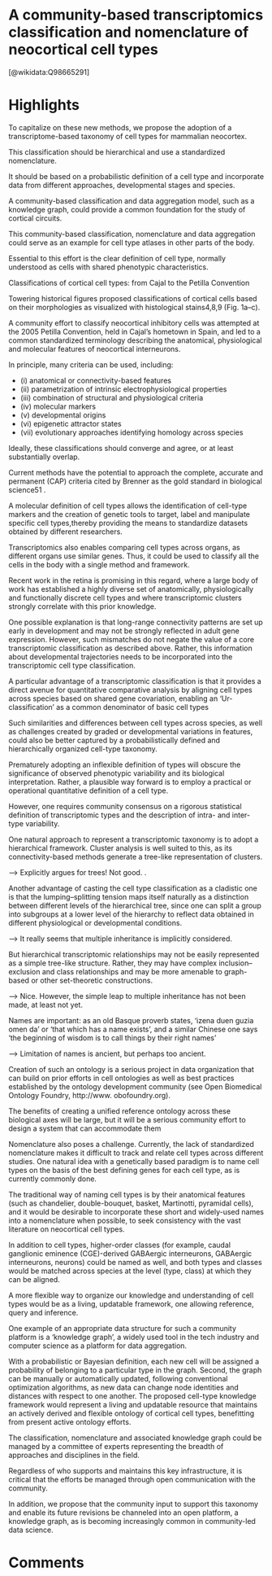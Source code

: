 
A community-based transcriptomics classification and nomenclature of neocortical cell types
===========================================================================================
  
  [@wikidata:Q98665291]  

# Highlights

To capitalize on these new methods, we propose the adoption of a transcriptome-based taxonomy of cell types for mammalian neocortex. 

This classification should be hierarchical and use a standardized nomenclature. 

It should be based on a probabilistic definition of a cell type and incorporate data from different approaches, developmental stages and species. 

A community-based classification and data aggregation model, such as a knowledge graph, could provide a common foundation for the study of cortical circuits.

<!-- KG reference -->

This community-based classification, nomenclature and data aggregation could serve as an example for cell type atlases in other parts of the body.

Essential to this effort is the clear definition of cell type, normally understood as cells with shared phenotypic characteristics.

Classifications of cortical cell types: from Cajal to the Petilla Convention


Towering historical figures proposed classifications of cortical cells based on their morphologies as visualized with histological stains4,8,9 (Fig. 1a–c).

A community effort to classify neocortical inhibitory cells was attempted at the 2005 Petilla Convention, held in Cajal’s hometown in Spain, and led to a common standardized terminology describing the anatomical, physiological and molecular features of neocortical interneurons.

In principle, many criteria can be used, including:
 - (i) anatomical or connectivity-based features
 - (ii) parametrization of intrinsic electrophysiological properties
 - (iii) combination of structural and physiological criteria
 - (iv) molecular markers
 - (v) developmental origins
 - (vi) epigenetic attractor states
 - (vii) evolutionary approaches identifying homology across species

Ideally, these classifications should converge and agree, or at least substantially overlap.

Current methods  have the potential to approach the complete, accurate and permanent (CAP) criteria cited by Brenner as the gold standard in biological science51
.

A molecular definition of cell types allows the identification of cell-type markers and the creation of genetic tools to target, label and manipulate specific cell types,thereby providing the means to standardize datasets obtained by different researchers.

Transcriptomics also enables comparing cell types across organs, as different organs use similar genes.
Thus, it could be used to classify all the cells in the body with a single method and framework.

<!-- This overlooks many important non-transcriptome based classification methods -->

Recent work in the retina is promising in this regard, where a large body of work has established a highly diverse set of anatomically, physiologically and functionally discrete cell types and where transcriptomic clusters strongly correlate with this prior knowledge.

One possible explanation is that long-range connectivity patterns are set up early in development and may not be strongly reflected in adult gene expression.
However, such mismatches do not negate the value of a core transcriptomic classification as described above. 
Rather, this information about developmental trajectories needs to be incorporated into the transcriptomic cell type classification.

A particular advantage of a
transcriptomic classification is that it provides a direct avenue for quantitative comparative analysis by aligning cell types across species based on shared gene covariation, enabling an ‘Ur-classification’ as a common denominator of basic cell types

Such similarities and
differences between cell types across species, as well as challenges created by graded or developmental variations in features, could also be better captured by a probabilistically defined and hierarchically organized cell-type taxonomy.

Prematurely adopting an inflexible definition of types will obscure the significance of observed phenotypic variability and its biological interpretation. Rather, a plausible way forward is to employ a practical or operational quantitative definition of a cell type.

However, one requires community consensus on a rigorous statistical definition of transcriptomic types and the description of intra- and inter-type variability.

One natural approach to represent a transcriptomic taxonomy is to adopt a hierarchical framework. Cluster analysis is well suited to this, as its connectivity-based methods generate a tree-like representation of clusters.

--> Explicitly argues for trees! Not good. 
.

Another advantage of casting the cell type classification as a cladistic one is that the lumping–splitting tension maps itself naturally as a distinction between different levels of the hierarchical tree, since one can split a group into subgroups at a lower level of the hierarchy to reflect data obtained in different physiological or developmental conditions.

--> It really seems that multiple inheritance is implicitly considered.

But hierarchical transcriptomic relationships may not be easily represented as a simple tree-like structure. 
Rather, they may have complex inclusion–exclusion and class relationships and may be more amenable to graph-based or other set-theoretic constructions.

--> Nice. However, the simple leap to multiple inheritance has not been made, at least not yet.

Names are important: as an old Basque proverb states, ‘izena duen guzia omen da’ or ‘that which has a name exists’, and a similar Chinese one says ‘the beginning of wisdom is to call things by their right names’

--> Limitation of names is ancient, but perhaps too ancient.

Creation of such an ontology is a serious project in data organization that can build on prior efforts in cell ontologies as well as best practices established by the ontology development community (see Open Biomedical Ontology Foundry, http://www. obofoundry.org).

The benefits of creating a unified reference ontology across these biological axes will be large, but it will be a serious community effort to design a system that can accommodate them

Nomenclature also poses a challenge. 
Currently, the lack of standardized nomenclature makes it difficult to track and relate cell types across different studies. 
One natural idea with a genetically based paradigm is to name cell types on the basis of the best defining genes for each cell type, as is currently commonly done. 

The traditional way of naming cell types is by their anatomical features (such as chandelier, double-bouquet, basket, Martinotti, pyramidal cells), and it would be desirable to incorporate these short and widely-used names into a nomenclature when possible, to seek consistency with the vast literature on neocortical cell types. 

In addition to cell types, higher-order classes (for example, caudal ganglionic eminence (CGE)-derived GABAergic interneurons, GABAergic interneurons, neurons) could be named as well, and both types and classes would be matched across species at the level (type, class) at which they can be aligned.

<!-- A bit of confusion on what a type and what a class is -->

A more flexible way to organize our knowledge and understanding of cell types would be as a living, updatable framework, one allowing reference, query and inference. 

One example of an appropriate data structure for such a community platform is a ‘knowledge graph’, a widely used tool in the tech industry and computer science as a platform for data aggregation.

<!-- Exactly what I am doing with Wikidata
      - 1.3.2.1. Cell-type-oriented knowledgebases
    - 1.4.5. Goals of this project
  - 1.3. Knowledge Representation in biology:
 -->

With a probabilistic or Bayesian definition, each new cell will be assigned a probability of belonging to a particular type in the graph. 
Second, the graph can be manually or automatically updated, following conventional optimization algorithms, as new data can change node identities and distances with respect to one another. 
The proposed cell-type knowledge framework would represent a living and updatable resource that maintains an actively derived and flexible ontology of cortical cell types, benefitting from present active ontology efforts.

The classification, nomenclature and associated knowledge graph could be managed by a committee of experts representing the breadth of approaches and disciplines in the field.

<!-- Not best. Doesn`t scale well, Wikidata-like systems scale much better (I think) -->

Regardless of who supports and maintains this key infrastructure, it is critical that the efforts be managed through open communication with the community.

In addition, we propose that the community input to support this taxonomy and enable its future revisions be channeled into an open platform, a knowledge graph, as is becoming increasingly common in community-led data science.

# Comments
